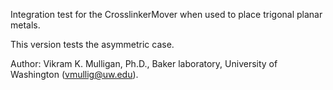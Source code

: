 Integration test for the CrosslinkerMover when used to place trigonal planar metals.

This version tests the asymmetric case.

Author: Vikram K. Mulligan, Ph.D., Baker laboratory, University of Washington (vmullig@uw.edu).


